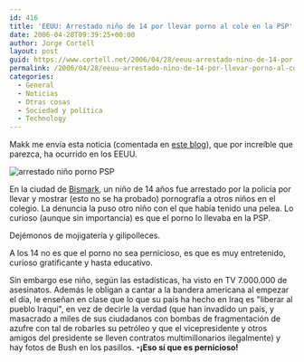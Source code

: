 ```yaml
---
id: 416
title: 'EEUU: Arrestado niño de 14 por llevar porno al cole en la PSP'
date: 2006-04-28T09:39:25+00:00
author: Jorge Cortell
layout: post
guid: https://www.cortell.net/2006/04/28/eeuu-arrestado-nino-de-14-por-llevar-porno-al-cole-en-la-psp/
permalink: /2006/04/28/eeuu-arrestado-nino-de-14-por-llevar-porno-al-cole-en-la-psp/
categories:
  - General
  - Noticias
  - Otras cosas
  - Sociedad y polí­tica
  - Technology
---
```

Makk me enví­a esta noticia (comentada en [este blog](https://www.vidaextra.com/archivos/2006/04/27-tener-pornografia-en-la-psp-e.php#comments)), que por increí­ble que parezca, ha ocurrido en los EEUU.

![arrestado niño porno PSP](https://www.vidaextra.com/archivos/arrestadopsp.jpg)

En la ciudad de [Bismark](https://www.bismarcktribune.com/articles/2006/04/25/news/local/113696.txt), un niño de 14 años fue arrestado por la policí­a por llevar y mostrar (esto no se ha probado) pornografí­a a otros niños en el colegio. La denuncia la puso otro niño con el que habí­a tenido una pelea. Lo curioso (aunque sin importancia) es que el porno lo llevaba en la PSP.

Dejémonos de mojigaterí­a y gilipolleces.

A los 14 no es que el porno no sea pernicioso, es que es muy entretenido, curioso gratificante y hasta educativo.

Sin embargo ese niño, según las estadí­sticas, ha visto en TV 7.000.000 de asesinatos. Además le obligan a cantar a la bandera americana al empezar el dí­a, le enseñan en clase que lo que su paí­s ha hecho en Iraq es "liberar al pueblo Iraquí­", en vez de decirle la verdad (que han invadido un paí­s, y masacrado a miles de sus ciudadanos con bombas de fragmentación de azufre con tal de robarles su petróleo y que el vicepresidente y otros amigos del presidente se lleven contratos multimillonarios ilegalmente) y hay fotos de Bush en los pasillos. **-¡Eso sí­ que es pernicioso!**